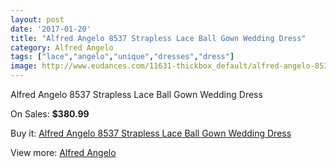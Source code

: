```yaml
---
layout: post
date: '2017-01-20'
title: "Alfred Angelo 8537 Strapless Lace Ball Gown Wedding Dress"
category: Alfred Angelo
tags: ["lace","angelo","unique","dresses","dress"]
image: http://www.eudances.com/11631-thickbox_default/alfred-angelo-8537-strapless-lace-ball-gown-wedding-dress.jpg
---
```

Alfred Angelo 8537 Strapless Lace Ball Gown Wedding Dress

On Sales: **$380.99**
<a href="https://www.eudances.com/en/alfred-angelo/3680-alfred-angelo-8537-strapless-lace-ball-gown-wedding-dress.html"><amp-img layout="responsive" width="600" height="600" src="//www.eudances.com/11631-thickbox_default/alfred-angelo-8537-strapless-lace-ball-gown-wedding-dress.jpg" alt="Alfred Angelo 8537 Strapless Lace Ball Gown Wedding Dress 0" /></a>
<a href="https://www.eudances.com/en/alfred-angelo/3680-alfred-angelo-8537-strapless-lace-ball-gown-wedding-dress.html"><amp-img layout="responsive" width="600" height="600" src="//www.eudances.com/11634-thickbox_default/alfred-angelo-8537-strapless-lace-ball-gown-wedding-dress.jpg" alt="Alfred Angelo 8537 Strapless Lace Ball Gown Wedding Dress 1" /></a>
<a href="https://www.eudances.com/en/alfred-angelo/3680-alfred-angelo-8537-strapless-lace-ball-gown-wedding-dress.html"><amp-img layout="responsive" width="600" height="600" src="//www.eudances.com/11633-thickbox_default/alfred-angelo-8537-strapless-lace-ball-gown-wedding-dress.jpg" alt="Alfred Angelo 8537 Strapless Lace Ball Gown Wedding Dress 2" /></a>
<a href="https://www.eudances.com/en/alfred-angelo/3680-alfred-angelo-8537-strapless-lace-ball-gown-wedding-dress.html"><amp-img layout="responsive" width="600" height="600" src="//www.eudances.com/11632-thickbox_default/alfred-angelo-8537-strapless-lace-ball-gown-wedding-dress.jpg" alt="Alfred Angelo 8537 Strapless Lace Ball Gown Wedding Dress 3" /></a>

Buy it: [Alfred Angelo 8537 Strapless Lace Ball Gown Wedding Dress](https://www.eudances.com/en/alfred-angelo/3680-alfred-angelo-8537-strapless-lace-ball-gown-wedding-dress.html "Alfred Angelo 8537 Strapless Lace Ball Gown Wedding Dress")

View more: [Alfred Angelo](https://www.eudances.com/en/36-alfred-angelo "Alfred Angelo")